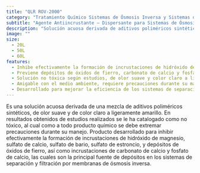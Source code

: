 ```yaml
---
title: "QLR ROV-2000"
category: "Tratamiento Químico Sistemas de Ósmosis Inversa y Sistemas de Desalinización Térmica de Agua de Mar"
subtitle: "Agente Antiincrustante – Dispersante para Sistemas de Ósmosis Inversa"
description: "Solución acuosa derivada de aditivos poliméricos sintéticos, diseñada para prevenir incrustaciones y depósitos en sistemas de membranas de ósmosis inversa."
image: ""
size:
  - 20L
  - 50L
  - 60L
features:
  - Inhibe efectivamente la formación de incrustaciones de hidróxido de magnesio, sulfato de calcio, bario y estroncio.
  - Previene depósitos de óxidos de fierro, carbonato de calcio y fosfato de calcio.
  - Solución no tóxica según estudios, de olor suave y color claro a ligeramente amarillo.
  - Amigable con el medio ambiente, requiere precauciones durante su manejo como todo producto químico.
  - Desarrollado para mejorar la eficiencia de los sistemas de separación y filtración por membranas RO.
---
```


Es una solución acuosa derivada de una mezcla de aditivos poliméricos sintéticos, de olor suave y de color claro a ligeramente amarillo. En resultados obtenidos de estudios realizados se le ha catalogado como no tóxico, al cual como a todo producto químico se debe extremar precauciones durante su manejo. Producto desarrollado para inhibir efectivamente la formación de incrustaciones de hidróxido de magnesio, sulfato de calcio, sulfato de bario, sulfato de estroncio, y depósitos de óxidos de fierro, así como incrustaciones de carbonato de calcio y fosfato de calcio, las cuales son la principal fuente de depósitos en los sistemas de separación y filtración por membranas de ósmosis inversa.
